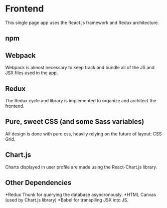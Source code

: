 # Frontend
This single page app uses the React.js framework and Redux architecture.

## npm

## Webpack
Webpack is almost necessary to keep track and bundle all of the JS and JSX files used in the app. 

## Redux
The Redux cycle and library is implemented to organize and architect the frontend.

## Pure, sweet CSS (and some Sass variables)
All design is done with pure css, heavily relying on the future of layout: CSS Grid.

## Chart.js
Charts displayed in user profile are made using the React-Chart.js library. 

## Other Dependencies
*Redux Thunk for querying the database asyncronously.
*HTML Canvas (used by Chart.js library)
*Babel for transpiling JSX into JS.